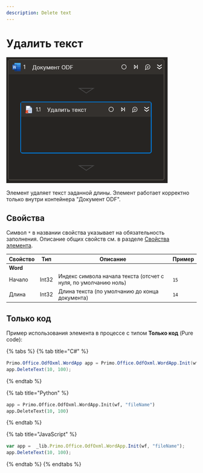 ```yaml
---
description: Delete text
---
```


# Удалить текст

![](../../../../resources/activities/basic/odf/text/odfdoc-delete-text.png)

Элемент удаляет текст заданной длины. Элемент работает корректно только внутри контейнера "Документ ODF".

## Свойства
Символ `*` в названии свойства указывает на обязательность заполнения. Описание общих свойств см. в разделе [Свойства элемента](https://docs.primo-rpa.ru/primo-rpa/primo-studio/process/elements#svoistva-elementa).

| Свойство     | Тип    | Описание                                  | Пример          |
| ------------ | ------ | ----------------------------------------- | --------------- |
| **Word** | | | |
| Начало   | Int32 | Индекс символа начала текста (отсчет с нуля, по умолчанию ноль) | `15` |
| Длина   | Int32 |  Длина текста (по умолчанию до конца документа) | `14` |

## Только код
Пример использования элемента в процессе с типом **Только код** (Pure code):

{% tabs %}
{% tab title="C#" %}
```csharp
Primo.Office.OdfOxml.WordApp app = Primo.Office.OdfOxml.WordApp.Init(wf, "fileName");
app.DeleteText(10, 100);
```
{% endtab %}

{% tab title="Python" %}
```python
app = Primo.Office.OdfOxml.WordApp.Init(wf, "fileName")
app.DeleteText(10, 100)
```
{% endtab %}

{% tab title="JavaScript" %}
```javascript
var app =  _lib.Primo.Office.OdfOxml.WordApp.Init(wf, "fileName");
app.DeleteText(10, 100);
```
{% endtab %}
{% endtabs %}
